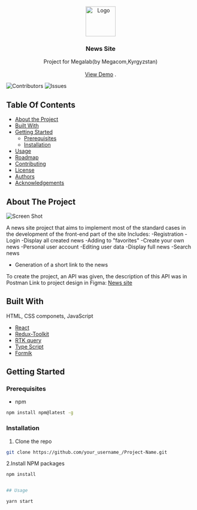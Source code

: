 <br/>
<p align="center">
  <a href="https://github.com/IURII-Izotov/News_Site">
    <img src="https://news-site-rho.vercel.app/static/media/logo-purple.5be150e132ed2f9c60058b60e3355ab6.svg" alt="Logo" width="80" height="80">
  </a>

  <h3 align="center">News Site</h3>

  <p align="center">
    Project for Megalab(by Megacom,Kyrgyzstan)
    <br/>
    <br/>
    <a href="https://github.com/IURII-Izotov/News_Site">View Demo</a>
    .
  </p>
</p>

![Contributors](https://img.shields.io/github/contributors/IURII-Izotov/News_Site?color=dark-green) ![Issues](https://img.shields.io/github/issues/IURII-Izotov/News_Site) 

## Table Of Contents

* [About the Project](#about-the-project)
* [Built With](#built-with)
* [Getting Started](#getting-started)
  * [Prerequisites](#prerequisites)
  * [Installation](#installation)
* [Usage](#usage)
* [Roadmap](#roadmap)
* [Contributing](#contributing)
* [License](#license)
* [Authors](#authors)
* [Acknowledgements](#acknowledgements)

## About The Project

![Screen Shot](https://i.postimg.cc/BZgtcjvN/image.jpg)

A news site project that aims to implement most of the standard cases in the development of the front-end part of the site
Includes:
-Registration
-Login
-Display all created news
-Adding to "favorites"
-Create your own news
-Personal user account
-Editing user data
-Display full news
-Search news
- Generation of a short link to the news

To create the project, an API was given, the description of this API was in Postman
Link to project design in Figma: [News site](shrtco.de/VlEuUV)

## Built With

HTML, CSS componets, JavaScript

* [React](https://reactjs.org/)
* [Redux-Toolkit](https://redux-toolkit.js.org/)
* [RTK query](https://redux-toolkit.js.org/rtk-query/overview)
* [Type Script](https://www.typescriptlang.org/)
* [Formik](https://formik.org/)

## Getting Started
### Prerequisites
* npm

```sh
npm install npm@latest -g
```

### Installation

1. Clone the repo

```sh
git clone https://github.com/your_username_/Project-Name.git
```

2.Install NPM packages

```sh
npm install


## Usage

yarn start
